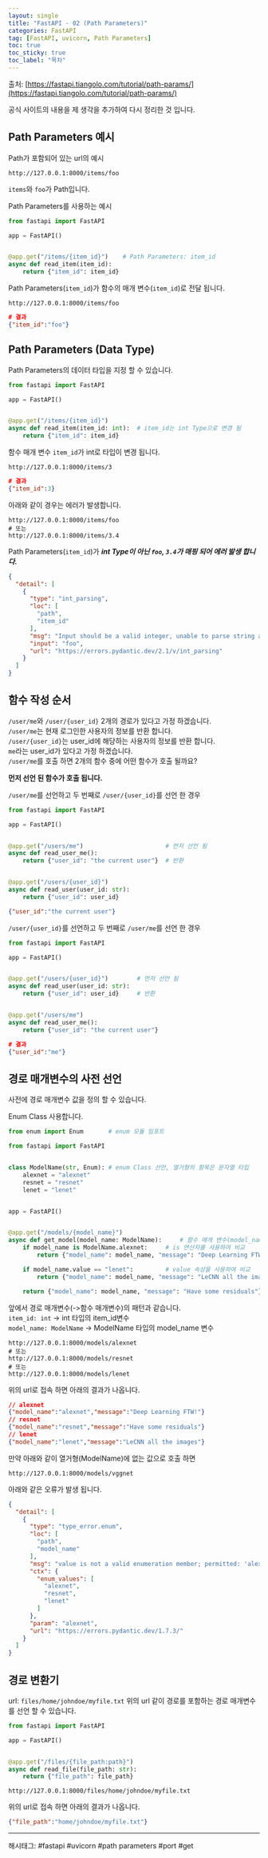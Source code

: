 ```yaml
---
layout: single
title: "FastAPI - 02 (Path Parameters)"
categories: FastAPI
tag: [FastAPI, uvicorn, Path Parameters]
toc: true
toc_sticky: true
toc_label: "목차"
---
```

출처: [https://fastapi.tiangolo.com/tutorial/path-params/](https://fastapi.tiangolo.com/tutorial/path-params/)

공식 사이트의 내용을 제 생각을 추가하여 다시 정리한 것 입니다.  

## Path Parameters 예시

Path가 포함되어 있는 url의 예시

```text
http://127.0.0.1:8000/items/foo
```

`items`와 `foo`가 Path입니다.

Path Parameters를 사용하는 예시

```python
from fastapi import FastAPI

app = FastAPI()


@app.get("/items/{item_id}")    # Path Parameters: item_id
async def read_item(item_id):
    return {"item_id": item_id}
```

Path Parameters(`item_id`)가 함수의 매개 변수(`item_id`)로 전달 됩니다.  

```text
http://127.0.0.1:8000/items/foo
```

```json
# 결과
{"item_id":"foo"}
```

## Path Parameters (Data Type)

Path Parameters의 데이터 타입을 지정 할 수 있습니다.

```python
from fastapi import FastAPI

app = FastAPI()


@app.get("/items/{item_id}")
async def read_item(item_id: int):  # item_id는 int Type으로 변경 됨
    return {"item_id": item_id}
```

함수 매개 변수 `item_id`가 int로 타입이 변경 됩니다.

 ```text
http://127.0.0.1:8000/items/3
```

```json
# 결과
{"item_id":3}
```

아래와 같이 경우는 에러가 발생합니다.  

```text
http://127.0.0.1:8000/items/foo
# 또는  
http://127.0.0.1:8000/items/3.4
```

Path Parameters(`item_id`)가 ***int Type이 아닌 `foo`, `3.4`가 매핑 되어 에러 발생 합니다.***

```json
{
  "detail": [
    {
      "type": "int_parsing",
      "loc": [
        "path",
        "item_id"
      ],
      "msg": "Input should be a valid integer, unable to parse string as an integer",
      "input": "foo",
      "url": "https://errors.pydantic.dev/2.1/v/int_parsing"
    }
  ]
}
```

## 함수 작성 순서

`/user/me`와 `/user/{user_id}` 2개의 경로가 있다고 가정 하겠습니다.  
`/user/me`는 현재 로그인한 사용자의 정보를 반환 합니다.  
`/user/{user_id}`는 user_id에 해당하는 사용자의 정보를 반환 합니다.  
`me`라는 user_id가 있다고 가정 하겠습니다.  
`/user/me`를 호출 하면 2개의 함수 중에 어떤 함수가 호출 될까요?

**먼저 선언 된 함수가 호출 됩니다.**  

`/user/me`를 선언하고 두 번째로 `/user/{user_id}`를 선언 한 경우

```python
from fastapi import FastAPI

app = FastAPI()


@app.get("/users/me")                       # 먼저 선언 됨
async def read_user_me():
    return {"user_id": "the current user"}  # 반환


@app.get("/users/{user_id}")
async def read_user(user_id: str):
    return {"user_id": user_id}
```

```json
{"user_id":"the current user"}
```

`/user/{user_id}`를 선언하고 두 번째로 `/user/me`를 선언 한 경우

```python
from fastapi import FastAPI

app = FastAPI()


@app.get("/users/{user_id}")        # 먼저 선언 됨
async def read_user(user_id: str):
    return {"user_id": user_id}     # 반환


@app.get("/users/me")
async def read_user_me():
    return {"user_id": "the current user"}
```

```json
# 결과
{"user_id":"me"}
```

## 경로 매개변수의 사전 선언

사전에 경로 매개변수 값을 정의 할 수 있습니다.  

Enum Class 사용합니다.

```python
from enum import Enum       # enum 모듈 임포트

from fastapi import FastAPI


class ModelName(str, Enum): # enum Class 선언, 열거형의 항목은 문자열 타입
    alexnet = "alexnet"
    resnet = "resnet"
    lenet = "lenet"


app = FastAPI()


@app.get("/models/{model_name}")
async def get_model(model_name: ModelName):     # 함수 매개 변수(model_name)는 ModelName Type
    if model_name is ModelName.alexnet:     # is 연산자를 사용하여 비교
        return {"model_name": model_name, "message": "Deep Learning FTW!"}

    if model_name.value == "lenet":         # value 속성을 사용하여 비교
        return {"model_name": model_name, "message": "LeCNN all the images"}

    return {"model_name": model_name, "message": "Have some residuals"} # 나머지
```

앞에서 경로 매개변수(->함수 매개변수)의 패턴과 같습니다.  
`item_id: int`  -> int 타입의 item_id변수  
`model_name: ModelName` -> ModelName 타입의 model_name 변수  

```text
http://127.0.0.1:8000/models/alexnet  
# 또는  
http://127.0.0.1:8000/models/resnet  
# 또는  
http://127.0.0.1:8000/models/lenet  
```

위의 url로 접속 하면 아래의 결과가 나옵니다.

```json
// alexnet
{"model_name":"alexnet","message":"Deep Learning FTW!"}
// resnet
{"model_name":"resnet","message":"Have some residuals"}
// lenet
{"model_name":"lenet","message":"LeCNN all the images"}
```

만약 아래와 같이 열거형(ModelName)에 없는 값으로 호출 하면  

```text
http://127.0.0.1:8000/models/vggnet
```

아래와 같은 오류가 발생 됩니다.

```json
{
  "detail": [
    {
      "type": "type_error.enum",
      "loc": [
        "path",
        "model_name"
      ],
      "msg": "value is not a valid enumeration member; permitted: 'alexnet', 'resnet', 'lenet'",
      "ctx": {
        "enum_values": [
          "alexnet",
          "resnet",
          "lenet"
        ]
      },
      "param": "alexnet",
      "url": "https://errors.pydantic.dev/1.7.3/"
    }
  ]
}
```

## 경로 변환기

url: `files/home/johndoe/myfile.txt`
위의 url 같이 경로를 포함하는 경로 매개변수를 선언 할 수 있습니다.

```python
from fastapi import FastAPI

app = FastAPI()


@app.get("/files/{file_path:path}")
async def read_file(file_path: str):
    return {"file_path": file_path}
```

```text
http://127.0.0.1:8000/files/home/johndoe/myfile.txt
```

위의 url로 접속 하면 아래의 결과가 나옵니다.

```json
{"file_path":"home/johndoe/myfile.txt"}
```

---

해시태그: #fastapi #uvicorn #path parameters #port #get
